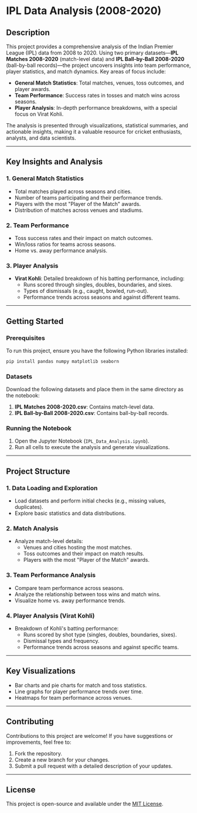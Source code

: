 
# IPL Data Analysis (2008-2020)

## Description
This project provides a comprehensive analysis of the Indian Premier League (IPL) data from 2008 to 2020. Using two primary datasets—**IPL Matches 2008-2020** (match-level data) and **IPL Ball-by-Ball 2008-2020** (ball-by-ball records)—the project uncovers insights into team performance, player statistics, and match dynamics. Key areas of focus include:

- **General Match Statistics**: Total matches, venues, toss outcomes, and player awards.
- **Team Performance**: Success rates in tosses and match wins across seasons.
- **Player Analysis**: In-depth performance breakdowns, with a special focus on Virat Kohli.

The analysis is presented through visualizations, statistical summaries, and actionable insights, making it a valuable resource for cricket enthusiasts, analysts, and data scientists.

---

## Key Insights and Analysis

### 1. **General Match Statistics**
   - Total matches played across seasons and cities.
   - Number of teams participating and their performance trends.
   - Players with the most "Player of the Match" awards.
   - Distribution of matches across venues and stadiums.

### 2. **Team Performance**
   - Toss success rates and their impact on match outcomes.
   - Win/loss ratios for teams across seasons.
   - Home vs. away performance analysis.

### 3. **Player Analysis**
   - **Virat Kohli**: Detailed breakdown of his batting performance, including:
     - Runs scored through singles, doubles, boundaries, and sixes.
     - Types of dismissals (e.g., caught, bowled, run-out).
     - Performance trends across seasons and against different teams.

---

## Getting Started

### Prerequisites
To run this project, ensure you have the following Python libraries installed:
```bash
pip install pandas numpy matplotlib seaborn
```

### Datasets
Download the following datasets and place them in the same directory as the notebook:
1. **IPL Matches 2008-2020.csv**: Contains match-level data.
2. **IPL Ball-by-Ball 2008-2020.csv**: Contains ball-by-ball records.

### Running the Notebook
1. Open the Jupyter Notebook (`IPL_Data_Analysis.ipynb`).
2. Run all cells to execute the analysis and generate visualizations.

---

## Project Structure

### 1. **Data Loading and Exploration**
   - Load datasets and perform initial checks (e.g., missing values, duplicates).
   - Explore basic statistics and data distributions.

### 2. **Match Analysis**
   - Analyze match-level details:
     - Venues and cities hosting the most matches.
     - Toss outcomes and their impact on match results.
     - Players with the most "Player of the Match" awards.

### 3. **Team Performance Analysis**
   - Compare team performance across seasons.
   - Analyze the relationship between toss wins and match wins.
   - Visualize home vs. away performance trends.

### 4. **Player Analysis (Virat Kohli)**
   - Breakdown of Kohli's batting performance:
     - Runs scored by shot type (singles, doubles, boundaries, sixes).
     - Dismissal types and frequency.
     - Performance trends across seasons and against specific teams.

---

## Key Visualizations
- Bar charts and pie charts for match and toss statistics.
- Line graphs for player performance trends over time.
- Heatmaps for team performance across venues.

---

## Contributing
Contributions to this project are welcome! If you have suggestions or improvements, feel free to:
1. Fork the repository.
2. Create a new branch for your changes.
3. Submit a pull request with a detailed description of your updates.

---

## License
This project is open-source and available under the [MIT License](LICENSE).

